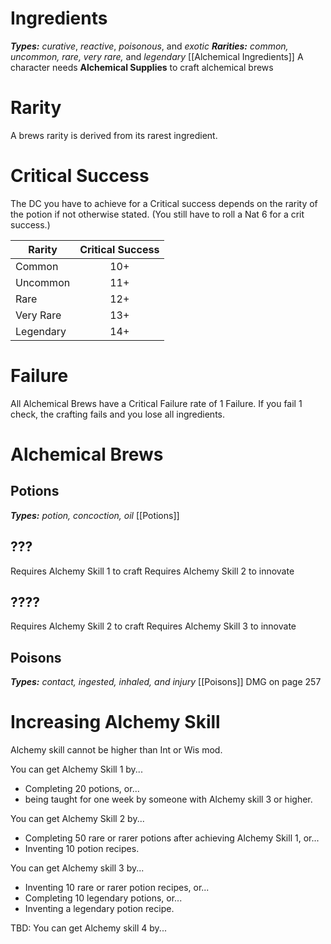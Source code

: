 # Ingredients
***Types:*** _curative_, _reactive_, _poisonous_, and _exotic_
***Rarities:*** _common, uncommon, rare, very rare,_ and _legendary_
[[Alchemical Ingredients]]
A character needs **Alchemical Supplies** to craft alchemical brews

# Rarity
A brews rarity is derived from its rarest ingredient.

# Critical Success
The DC you have to achieve for a Critical success depends on the rarity of the potion if not otherwise stated. (You still have to roll a Nat 6 for a crit success.)

| Rarity    | Critical Success |
| --------- | :--------------: |
| Common    |       10+        |
| Uncommon  |       11+        |
| Rare      |       12+        |
| Very Rare |       13+        |
| Legendary |       14+        |

# Failure
All Alchemical Brews have a Critical Failure rate of 1 Failure. If you fail 1 check, the crafting fails and you lose all ingredients.
# Alchemical Brews
## Potions
***Types:*** _potion, concoction, oil_ 
[[Potions]]

## ???
Requires Alchemy Skill 1 to craft
Requires Alchemy Skill 2 to innovate

## ????
Requires Alchemy Skill 2 to craft
Requires Alchemy Skill 3 to innovate

## Poisons
***Types:*** _contact, ingested, inhaled, and injury_
[[Poisons]]
DMG on page 257

# Increasing Alchemy Skill
Alchemy skill cannot be higher than Int or Wis mod.

You can get Alchemy Skill 1 by... 
* Completing 20 potions, or...
* being taught for one week by someone with Alchemy skill 3 or higher.

You can get Alchemy Skill 2 by... 
* Completing 50 rare or rarer potions after achieving Alchemy Skill 1, or... 
* Inventing 10 potion recipes.

You can get Alchemy skill 3 by...
* Inventing 10 rare or rarer potion recipes, or...
* Completing 10 legendary potions, or...
* Inventing a legendary potion recipe.

TBD: You can get Alchemy skill 4 by...